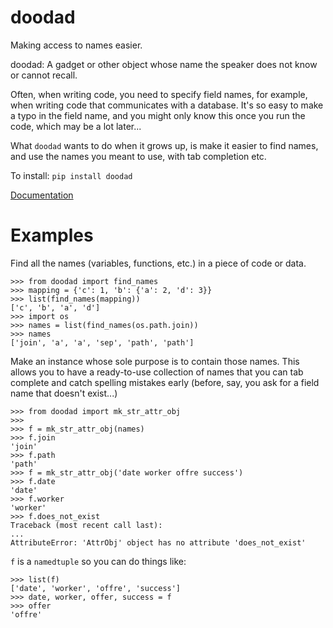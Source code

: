 # doodad

Making access to names easier.

doodad: A gadget or other object whose name the speaker does not know or cannot recall.

Often, when writing code, you need to specify field names, for example, when writing code that 
communicates with a database. It's so easy to make a typo in the field name, and you might only know 
this once you run the code, which may be a lot later...

What `doodad` wants to do when it grows up, is make it easier to find names, and use the names 
you meant to use, with tab completion etc.

To install:	```pip install doodad```

[Documentation](https://i2mint.github.io/s3dol/)

# Examples

Find all the names (variables, functions, etc.) in a piece of code or data.

    >>> from doodad import find_names
    >>> mapping = {'c': 1, 'b': {'a': 2, 'd': 3}}
    >>> list(find_names(mapping))
    ['c', 'b', 'a', 'd']
    >>> import os
    >>> names = list(find_names(os.path.join))
    >>> names
    ['join', 'a', 'a', 'sep', 'path', 'path']


Make an instance whose sole purpose is to contain those names.
This allows you to have a ready-to-use collection of names that you can tab complete 
and catch spelling mistakes early (before, say, you ask for a field name that doesn't exist...)

    >>> from doodad import mk_str_attr_obj
    >>>
    >>> f = mk_str_attr_obj(names)
    >>> f.join
    'join'
    >>> f.path
    'path'
    >>> f = mk_str_attr_obj('date worker offre success')
    >>> f.date
    'date'
    >>> f.worker
    'worker'
    >>> f.does_not_exist
    Traceback (most recent call last):
    ...
    AttributeError: 'AttrObj' object has no attribute 'does_not_exist'

`f` is a `namedtuple` so you can do things like:

    >>> list(f)
    ['date', 'worker', 'offre', 'success']
    >>> date, worker, offer, success = f
    >>> offer
    'offre'

